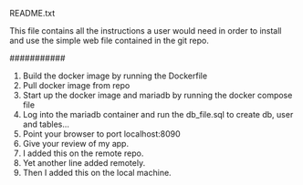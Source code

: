 README.txt

This file contains all the instructions a user would need in order to install and use the simple web file contained in the git repo.

###########
1. Build the docker image by running the Dockerfile
2. Pull docker image from repo
3. Start up the docker image and mariadb by running the docker compose file
4. Log into the mariadb container and run the db_file.sql to create db, user and tables...
5. Point your browser to port localhost:8090
6. Give your review of my app.
7. I added this on the remote repo.
8. Yet another line added remotely.
9. Then I added this on the local machine.
